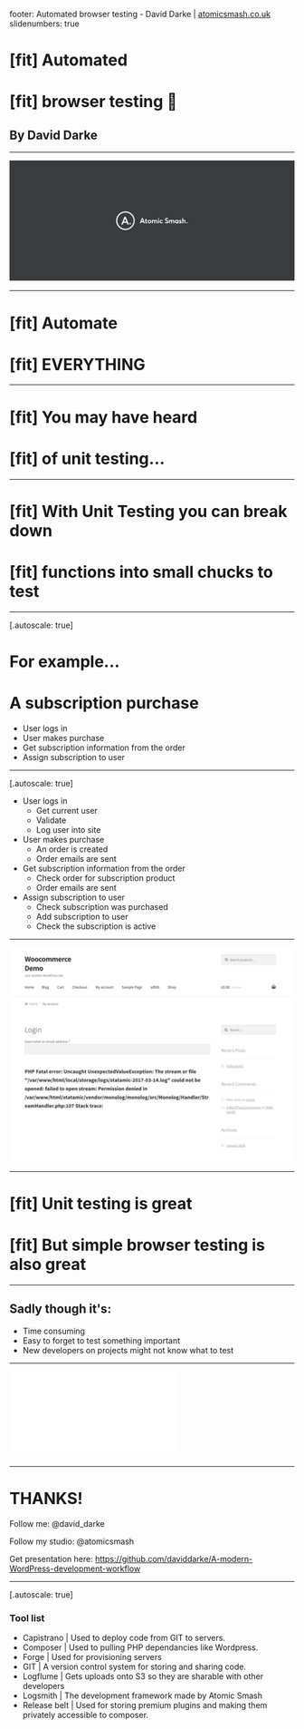 footer: Automated browser testing - David Darke | [atomicsmash.co.uk](https://www.atomicsmash.co.uk)
slidenumbers: true

# [fit] Automated
# [fit] browser testing 🤖

## By David Darke

---

![fill](assets/atomicsmash-logo.png)

---

# [fit] Automate
# [fit] EVERYTHING

---

# [fit] You may have heard
# [fit] of unit testing...


---

# [fit] With Unit Testing you can break down
# [fit] functions into small chucks to test

---

[.autoscale: true]


# For example...
# A subscription purchase

* User logs in
* User makes purchase
* Get subscription information from the order
* Assign subscription to user

---

[.autoscale: true]

* User logs in
    * Get current user
    * Validate
    * Log user into site
* User makes purchase
    * An order is created
    * Order emails are sent
* Get subscription information from the order
    * Check order for subscription product
    * Order emails are sent
* Assign subscription to user
    * Check subscription was purchased
    * Add subscription to user
    * Check the subscription is active

---

![fit](assets/php-fatal.png)

---

# [fit] Unit testing is great
# [fit] But simple browser testing is also great

---

## Sadly though it's:
- Time consuming
- Easy to forget to test something important
- New developers on projects might not know what to test

---


![ 200% ](assets/dusk.pdf)

---

# THANKS!

Follow me:
@david_darke

Follow my studio:
@atomicsmash

Get presentation here:
https://github.com/daviddarke/A-modern-WordPress-development-workflow

---
[.autoscale: true]

### Tool list

- Capistrano | Used to deploy code from GIT to servers.
- Composer | Used to pulling PHP dependancies like Wordpress.
- Forge | Used for provisioning servers
- GIT | A version control system for storing and sharing code.
- Logflume | Gets uploads onto S3 so they are sharable with other developers
- Logsmith | The development framework made by Atomic Smash
- Release belt | Used for storing premium plugins and making them privately accessible to composer.

[^1]: https://hackernoon.com/please-use-git-da3bea7d1234

[^2]: https://www.atomicsmash.co.uk/blog/using-composer-wordpress-development/

[^3]: https://www.atomicsmash.co.uk/blog/our-current-development-tools-and-workflows/
